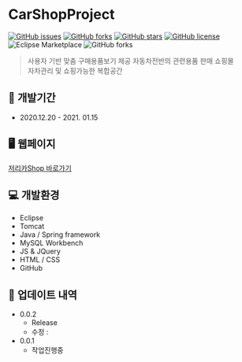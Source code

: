 # CarShopProject

[![GitHub issues](https://img.shields.io/github/issues/lee-bomi/CarShopProject)](https://github.com/lee-bomi/CarShopProject/issues)
[![GitHub forks](https://img.shields.io/github/forks/lee-bomi/CarShopProject)](https://github.com/lee-bomi/CarShopProject/network)
[![GitHub stars](https://img.shields.io/github/stars/lee-bomi/CarShopProject)](https://github.com/lee-bomi/CarShopProject/stargazers)
[![GitHub license](https://img.shields.io/github/license/lee-bomi/CarShopProject)](https://github.com/lee-bomi/CarShopProject)
![Eclipse Marketplace](https://img.shields.io/eclipse-marketplace/last-update/update?color=yellow)
![GitHub forks](https://img.shields.io/github/forks/lee-bomi/CarShopProject?label=fork&style=social)

> 사용자 기반 맞춤 구매용품보기 제공
> 자동차전반의 관련용품 판매 쇼핑몰  
> 자차관리 및 쇼핑가능한 복합공간  

## 📅 개발기간
- 2020.12.20 - 2021. 01.15   

## 🖥 웹페이지
[저리카Shop 바로가기](http://52.78.28.86:8080/carshop/index)  

## 💻 개발환경
- Eclipse
- Tomcat
- Java / Spring framework
- MySQL Workbench 
- JS & JQuery
- HTML / CSS
- GitHub   


## 📑 업데이트 내역
- 0.0.2
  - Release
  - 수정 : 
- 0.0.1 
  - 작업진행중  

